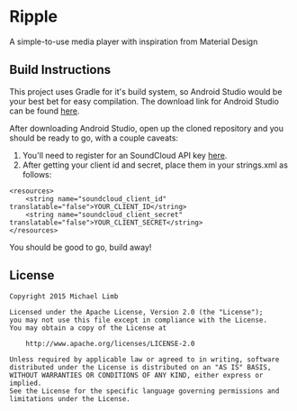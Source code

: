 # Ripple

A simple-to-use media player with inspiration from Material Design

## Build Instructions

This project uses Gradle for it's build system, so Android Studio would be your best bet for easy compilation.
The download link for Android Studio can be found [here](http://developer.android.com/sdk/index.html).

After downloading Android Studio, open up the cloned repository and you should be ready to go, with a couple caveats:

1. You'll need to register for an SoundCloud API key [here](http://soundcloud.com/you/apps/new).
2. After getting your client id and secret, place them in your strings.xml as follows:

```
<resources>
    <string name="soundcloud_client_id" translatable="false">YOUR_CLIENT_ID</string>
    <string name="soundcloud_client_secret" translatable="false">YOUR_CLIENT_SECRET</string>
</resources>
```
You should be good to go, build away!

## License
```
Copyright 2015 Michael Limb

Licensed under the Apache License, Version 2.0 (the "License");
you may not use this file except in compliance with the License.
You may obtain a copy of the License at

    http://www.apache.org/licenses/LICENSE-2.0

Unless required by applicable law or agreed to in writing, software
distributed under the License is distributed on an "AS IS" BASIS,
WITHOUT WARRANTIES OR CONDITIONS OF ANY KIND, either express or implied.
See the License for the specific language governing permissions and
limitations under the License.
```

